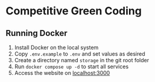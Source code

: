 # Competitive Green Coding

## Running Docker
1. Install Docker on the local system
2. Copy `.env.example` to `.env` and set values as desired
3. Create a directory named `storage` in the git root folder
4. Run `docker compose up -d` to start all services
5. Access the website on [localhost:3000](localhost:3000)
